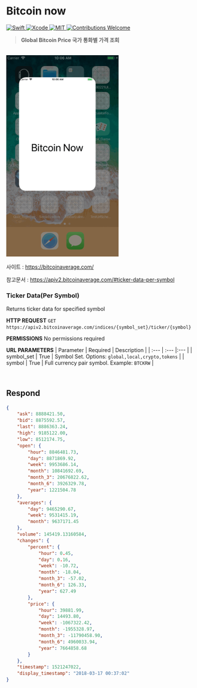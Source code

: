 # Bitcoin now
<a href="https://swift.org">
 <img src="https://img.shields.io/badge/Swift-4-orange.svg"
      alt="Swift" />
</a>
<a href="https://developer.apple.com/xcode">
  <img src="https://img.shields.io/badge/Xcode-9-blue.svg"
      alt="Xcode">
</a>
<a href="https://opensource.org/licenses/MIT">
  <img src="https://img.shields.io/badge/License-MIT-red.svg"
      alt="MIT">
</a>
<a href="https://github.com/MessageKit/MessageKit/issues">
   <img src="https://img.shields.io/badge/contributions-welcome-brightgreen.svg?style=flat"
        alt="Contributions Welcome">
</a>

<br/>

> **Global Bitcoin Price 국가 통화별 가격 조회**

<br/>

<img src="/Img/Project/bitcoin_now.gif" title="Bitcoin" width="300px" float="center">

<br/>

사이트 : https://bitcoinaverage.com/

참고문서 : https://apiv2.bitcoinaverage.com/#ticker-data-per-symbol

### Ticker Data(Per Symbol)
Returns ticker data for specified symbol

**HTTP REQUEST**
`GET https://apiv2.bitcoinaverage.com/indices/{symbol_set}/ticker/{symbol}`

**PERMISSIONS**
No permissions required

**URL PARAMETERS**
| Parameter	| Required | Description |
| :--- | :--- |:--- |
| symbol_set | True | Symbol Set. Options: `global,local,crypto,tokens` |
| symbol | True |	Full currency pair symbol. Example: `BTCKRW` |

<br/>

## Respond
```JSON
{
    "ask": 8888421.50,
    "bid": 8875592.57,
    "last": 8886363.24,
    "high": 9185122.00,
    "low": 8512174.75,
    "open": {
        "hour": 8846481.73,
        "day": 8871869.92,
        "week": 9953686.14,
        "month": 10841692.69,
        "month_3": 20676822.62,
        "month_6": 3926329.78,
        "year": 1221504.78
    },
    "averages": {
        "day": 9465290.67,
        "week": 9531415.19,
        "month": 9637171.45
    },
    "volume": 145419.13160584,
    "changes": {
        "percent": {
            "hour": 0.45,
            "day": 0.16,
            "week": -10.72,
            "month": -18.04,
            "month_3": -57.02,
            "month_6": 126.33,
            "year": 627.49
        },
        "price": {
            "hour": 39881.99,
            "day": 14493.80,
            "week": -1067322.42,
            "month": -1955328.97,
            "month_3": -11790458.90,
            "month_6": 4960033.94,
            "year": 7664858.68
        }
    },
    "timestamp": 1521247022,
    "display_timestamp": "2018-03-17 00:37:02"
}
```
